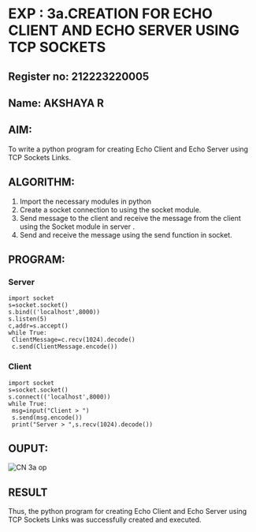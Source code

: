 # EXP : 3a.CREATION FOR ECHO CLIENT AND ECHO SERVER USING TCP SOCKETS
## Register no: 212223220005
## Name: AKSHAYA R
## AIM:
To write a python program for creating Echo Client and Echo Server using TCP
Sockets Links.
## ALGORITHM:
1. Import the necessary modules in python
2. Create a socket connection to using the socket module.
3. Send message to the client and receive the message from the client using the Socket module in
 server .
4. Send and receive the message using the send function in socket.
## PROGRAM:
### Server
```
import socket
s=socket.socket()
s.bind(('localhost',8000))
s.listen(5)
c,addr=s.accept()
while True:
 ClientMessage=c.recv(1024).decode()
 c.send(ClientMessage.encode())
```
### Client
```
import socket
s=socket.socket()
s.connect(('localhost',8000))
while True:
 msg=input("Client > ")
 s.send(msg.encode())
 print("Server > ",s.recv(1024).decode())
```
## OUPUT:
![CN 3a op](https://github.com/22008837/3a.Sockets_Creation_for_Echo_Client_and_Echo_Server/assets/120194155/382979fe-0d09-45d0-b7c3-96797da7548f)

## RESULT
Thus, the python program for creating Echo Client and Echo Server using TCP Sockets Links 
was successfully created and executed.
